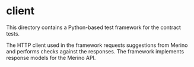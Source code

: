 # client

This directory contains a Python-based test framework for the contract tests.

The HTTP client used in the framework requests suggestions from Merino and
performs checks against the responses. The framework implements response models
for the Merino API.
